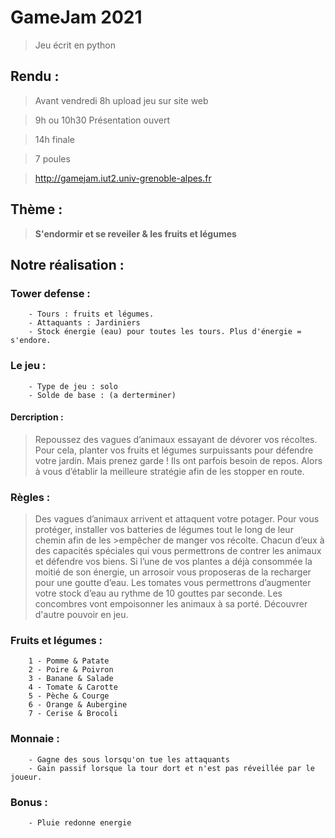 # GameJam 2021
> Jeu écrit en python

## Rendu :
> Avant vendredi 8h upload jeu sur site web

> 9h ou 10h30 Présentation ouvert

> 14h finale

> 7 poules

> http://gamejam.iut2.univ-grenoble-alpes.fr

## Thème :
> **S'endormir et se reveiler & les fruits et légumes**

## Notre réalisation :
### Tower defense :
```console
    - Tours : fruits et légumes.
    - Attaquants : Jardiniers
    - Stock énergie (eau) pour toutes les tours. Plus d'énergie = s'endore.
```


### Le jeu :
```console
    - Type de jeu : solo
    - Solde de base : (a derterminer)
```

#### Dercription :
> Repoussez des vagues d’animaux essayant de dévorer vos récoltes. Pour cela, planter vos fruits et légumes surpuissants pour défendre votre jardin.
> Mais prenez garde ! Ils ont parfois besoin de repos. Alors à vous d’établir la meilleure stratégie afin de les stopper en route.

### Règles :
>Des vagues d’animaux arrivent et attaquent votre potager. Pour vous protéger, installer vos batteries de légumes tout le long de leur chemin afin de les >empêcher de manger vos récolte.
>Chacun d’eux à des capacités spéciales qui vous permettrons de contrer les animaux et défendre vos biens.
>Si l’une de vos plantes a déjà consommée la moitié de son énergie, un arrosoir vous proposeras de la recharger pour une goutte d’eau.
>Les tomates vous permettrons d’augmenter votre stock d’eau au rythme de 10 gouttes par seconde.
>Les concombres vont empoisonner les animaux à sa porté.
>Découvrer d'autre pouvoir en jeu.

### Fruits et légumes :
```console
    1 - Pomme & Patate
    2 - Poire & Poivron
    3 - Banane & Salade
    4 - Tomate & Carotte
    5 - Pèche & Courge
    6 - Orange & Aubergine
    7 - Cerise & Brocoli
```

### Monnaie :
```console
    - Gagne des sous lorsqu'on tue les attaquants  
    - Gain passif lorsque la tour dort et n'est pas réveillée par le joueur.
```

### Bonus :
```console
    - Pluie redonne energie
```
